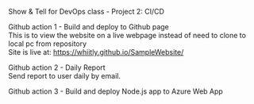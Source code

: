 Show & Tell for DevOps class - Project 2: CI/CD     <br/>

Github action 1 - Build and deploy to Github page     <br/>
This is to view the website on a live webpage instead of need to clone to local pc from repository  
Site is live at: https://whiitly.github.io/SampleWebsite/

Github action 2 - Daily Report     <br/>
Send report to user daily by email.

Github action 3 - Build and deploy Node.js app to Azure Web App     <br/>
